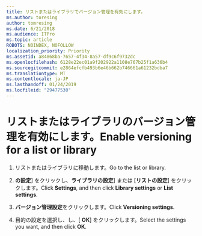 ```yaml
---
title: リストまたはライブラリでバージョン管理を有効にします。
ms.author: toresing
author: tomresing
ms.date: 6/21/2018
ms.audience: ITPro
ms.topic: article
ROBOTS: NOINDEX, NOFOLLOW
localization_priority: Priority
ms.assetid: a84868ba-7657-4f34-8a57-df9c6f9732dc
ms.openlocfilehash: 6128e22ec01a9f202922a1108e767b25f1a636b4
ms.sourcegitcommit: e2864efcfb493b6e46b662b746661a61232bdba7
ms.translationtype: MT
ms.contentlocale: ja-JP
ms.lasthandoff: 01/24/2019
ms.locfileid: "29477530"
---
```

# <a name="enable-versioning-for-a-list-or-library"></a><span data-ttu-id="ad7bc-102">リストまたはライブラリのバージョン管理を有効にします。</span><span class="sxs-lookup"><span data-stu-id="ad7bc-102">Enable versioning for a list or library</span></span>

1. <span data-ttu-id="ad7bc-103">リストまたはライブラリに移動します。</span><span class="sxs-lookup"><span data-stu-id="ad7bc-103">Go to the list or library.</span></span>
    
2. <span data-ttu-id="ad7bc-104">**の設定**] をクリックし、**ライブラリの設定**] または [**リストの設定**] をクリックします。</span><span class="sxs-lookup"><span data-stu-id="ad7bc-104">Click **Settings**, and then click **Library settings** or **List settings**.</span></span>
    
3. <span data-ttu-id="ad7bc-105">**バージョン管理設定**をクリックします。</span><span class="sxs-lookup"><span data-stu-id="ad7bc-105">Click **Versioning settings**.</span></span>
    
4. <span data-ttu-id="ad7bc-106">目的の設定を選択し、し、[ **OK**] をクリックします。</span><span class="sxs-lookup"><span data-stu-id="ad7bc-106">Select the settings you want, and then click **OK**.</span></span>
    

